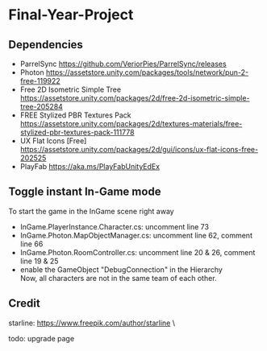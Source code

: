 # Final-Year-Project

## Dependencies
- ParrelSync
https://github.com/VeriorPies/ParrelSync/releases
- Photon
https://assetstore.unity.com/packages/tools/network/pun-2-free-119922
- Free 2D Isometric Simple Tree
https://assetstore.unity.com/packages/2d/free-2d-isometric-simple-tree-205284
- FREE Stylized PBR Textures Pack
https://assetstore.unity.com/packages/2d/textures-materials/free-stylized-pbr-textures-pack-111778
- UX Flat Icons [Free]
https://assetstore.unity.com/packages/2d/gui/icons/ux-flat-icons-free-202525
- PlayFab
https://aka.ms/PlayFabUnityEdEx

## Toggle instant In-Game mode
To start the game in the InGame scene right away 
- InGame.PlayerInstance.Character.cs: uncomment line 73 
- InGame.Photon.MapObjectManager.cs: uncomment line 62, comment line 66
- InGame.Photon.RoomController.cs: uncomment line 20 & 26, comment line 19 & 25
- enable the GameObject "DebugConnection" in the Hierarchy \
Now, all characters are not in the same team of each other.

## Credit
starline: https://www.freepik.com/author/starline \




todo:
upgrade page
